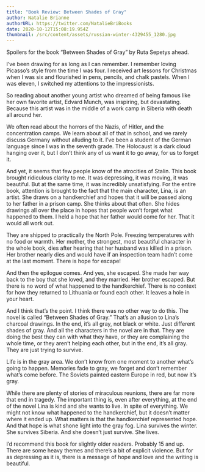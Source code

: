 ```yaml
---
title: "Book Review: Between Shades of Gray"
author: Natalie Brianne
authorURL: https://twitter.com/NatalieBriBooks
date: 2020-10-12T15:08:19.954Z
thumbnail: /src/content/assets/russian-winter-4329455_1280.jpg
---
```

Spoilers for the book “Between Shades of Gray” by Ruta Sepetys ahead.





I’ve been drawing for as long as I can remember. I remember loving Picasso’s style from the time I was four. I received art lessons for Christmas when I was six and flourished in pens, pencils, and chalk pastels. When I was eleven, I switched my attentions to the impressionists.



So reading about another young artist who dreamed of being famous like her own favorite artist, Edvard Munch, was inspiring, but devastating. Because this artist was in the middle of a work camp in Siberia with death all around her.



We often read about the horrors of the Nazis, of Hitler, and the concentration camps. We learn about all of that in school, and we rarely discuss Germany without alluding to it. I’ve been a student of the German language since I was in the seventh grade. The Holocaust is a dark cloud hanging over it, but I don’t think any of us want it to go away, for us to forget it.



And yet, it seems that few people know of the atrocities of Stalin. This book brought ridiculous clarity to me. It was depressing, it was moving, it was beautiful. But at the same time, it was incredibly unsatisfying. For the entire book, attention is brought to the fact that the main character, Lina, is an artist. She draws on a handkerchief and hopes that it will be passed along to her father in a prison camp. She thinks about that often. She hides drawings all over the place in hopes that people won’t forget what happened to them. I held a hope that her father would come for her. That it would all work out.



They are shipped to practically the North Pole. Freezing temperatures with no food or warmth. Her mother, the strongest, most beautiful character in the whole book, dies after hearing that her husband was killed in a prison. Her brother nearly dies and would have if an inspection team hadn’t come at the last moment. There is hope for escape!



And then the epilogue comes. And yes, she escaped. She made her way back to the boy that she loved, and they married. Her brother escaped. But there is no word of what happened to the handkerchief. There is no context for how they returned to Lithuania or found each other. It leaves a hole in your heart.



And I think that’s the point. I think there was no other way to do this. The novel is called “Between Shades of Gray.” That’s an allusion to Lina’s charcoal drawings. In the end, it’s all gray, not black or white. Just different shades of gray. And all the characters in the novel are in that. They are doing the best they can with what they have, or they are complaining the whole time, or they aren’t helping each other, but in the end, it’s all gray. They are just trying to survive.



Life is in the gray area. We don’t know from one moment to another what’s going to happen. Memories fade to gray, we forget and don’t remember what’s come before. The Soviets painted eastern Europe in red, but now it’s gray.



While there are plenty of stories of miraculous reunions, there are far more that end in tragedy. The important thing is, even after everything, at the end of the novel Lina is kind and she wants to live. In spite of everything. We might not know what happened to the handkerchief, but it doesn’t matter where it ended up. What matters is that the handkerchief represented hope. And that hope is what shone light into the gray fog. Lina survives the winter. She survives Siberia. And she doesn’t just survive. She lives.



I’d recommend this book for slightly older readers. Probably 15 and up. There are some heavy themes and there’s a bit of explicit violence. But for as depressing as it is, there is a message of hope and love and the writing is beautiful.